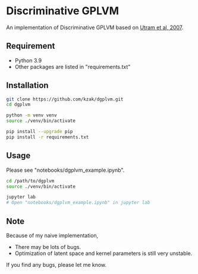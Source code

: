 # Discriminative GPLVM

An implementation of Discriminative GPLVM
based on [Utram et al, 2007](https://dl.acm.org/doi/abs/10.1145/1273496.1273613?casa_token=ZoR2sCkaWwkAAAAA:nRw0IHevdVWLqbD7JufdVAObtzM0lE0cuLi_vHH-RgtyHqvBkIiaAUsOQjFNlJ4SL18Xb96yRYTkjFQ).


## Requirement
- Python 3.9
- Other packages are listed in "requirements.txt"


## Installation

```sh
git clone https://github.com/kzak/dgplvm.git
cd dgplvm

python -m venv venv
source ./venv/bin/activate

pip install --upgrade pip
pip install -r requirements.txt
```


## Usage
Please see "notebooks/dgplvm_example.ipynb".

```sh
cd /path/to/dgplvm
source ./venv/bin/activate

jupyter lab
# Open "notebooks/dgplvm_example.ipynb" in jupyter lab
```


## Note
Because of my naive implementation, 
- There may be lots of bugs.
- Optimization of latent space and kernel parameters is still very unstable.

If you find any bugs, please let me know.
